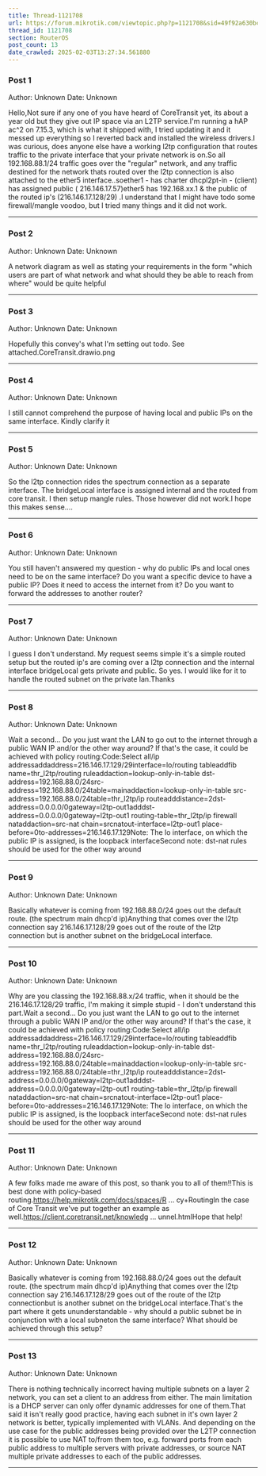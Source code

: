 ```yaml
---
title: Thread-1121708
url: https://forum.mikrotik.com/viewtopic.php?p=1121708&sid=49f92a630bc7970d8ca50523be880e8f#p1121708
thread_id: 1121708
section: RouterOS
post_count: 13
date_crawled: 2025-02-03T13:27:34.561880
---
```


### Post 1
Author: Unknown
Date: Unknown

Hello,Not sure if any one of you have heard of CoreTransit yet, its about a year old but they give out IP space via an L2TP service.I'm running a hAP ac^2 on 7.15.3, which is what it shipped with, I tried updating it and it messed up everything so I reverted back and installed the wireless drivers.I was curious, does anyone else have a working l2tp configuration that routes traffic to the private interface that your private network is on.So all 192.168.88.1/24 traffic goes over the "regular" network, and any traffic destined for the network thats routed over the l2tp connection is also attached to the ether5 interface..soether1 - has charter dhcpl2pt-in - (client) has assigned public ( 216.146.17.57)ether5 has 192.168.xx.1 & the public of the routed ip's (216.146.17.128/29) .I understand that I might have todo some firewall/mangle voodoo, but I tried many things and it did not work.

---
### Post 2
Author: Unknown
Date: Unknown

A network diagram as well as stating your requirements in the form "which users are part of what network and what should they be able to reach from where" would be quite helpful

---
### Post 3
Author: Unknown
Date: Unknown

Hopefully this convey's what I'm setting out todo.  See attached.CoreTransit.drawio.png

---
### Post 4
Author: Unknown
Date: Unknown

I still cannot comprehend the purpose of having local and public IPs on the same interface. Kindly clarify it

---
### Post 5
Author: Unknown
Date: Unknown

So the l2tp connection rides the spectrum connection as a separate interface.  The bridgeLocal interface is assigned internal and the routed from core transit.  I then setup mangle rules.  Those however did not work.I hope this makes sense....

---
### Post 6
Author: Unknown
Date: Unknown

You still haven't answered my question - why do public IPs and local ones need to be on the same interface? Do you want a specific device to have a public IP? Does it need to access the internet from it? Do you want to forward the addresses to another router?

---
### Post 7
Author: Unknown
Date: Unknown

I guess I don't understand.  My request seems simple it's a simple routed setup but the routed ip's are coming over a l2tp connection and the internal interface bridgeLocal gets private and public.  So yes. I would like for it to handle the routed subnet on the private lan.Thanks

---
### Post 8
Author: Unknown
Date: Unknown

Wait a second... Do you just want the LAN to go out to the internet through a public WAN IP and/or the other way around? If that's the case, it could be achieved with policy routing:Code:Select all/ip addressaddaddress=216.146.17.129/29interface=lo/routing tableaddfib name=thr_l2tp/routing ruleaddaction=lookup-only-in-table dst-address=192.168.88.0/24src-address=192.168.88.0/24table=mainaddaction=lookup-only-in-table src-address=192.168.88.0/24table=thr_l2tp/ip routeadddistance=2dst-address=0.0.0.0/0gateway=l2tp-out1adddst-address=0.0.0.0/0gateway=l2tp-out1 routing-table=thr_l2tp/ip firewall nataddaction=src-nat chain=srcnatout-interface=l2tp-out1 place-before=0to-addresses=216.146.17.129Note: The lo interface, on which the public IP is assigned, is the loopback interfaceSecond note: dst-nat rules should be used for the other way around

---
### Post 9
Author: Unknown
Date: Unknown

Basically whatever is coming from 192.168.88.0/24 goes out the default route. (the spectrum main dhcp'd ip)Anything that comes over the l2tp connection say 216.146.17.128/29 goes out of the route of the l2tp connection but is another subnet on the bridgeLocal interface.

---
### Post 10
Author: Unknown
Date: Unknown

Why are you classing the 192.168.88.x/24 traffic, when it should be the 216.146.17.128/29 traffic, I'm making it simple stupid - I don't understand this part.Wait a second... Do you just want the LAN to go out to the internet through a public WAN IP and/or the other way around? If that's the case, it could be achieved with policy routing:Code:Select all/ip addressaddaddress=216.146.17.129/29interface=lo/routing tableaddfib name=thr_l2tp/routing ruleaddaction=lookup-only-in-table dst-address=192.168.88.0/24src-address=192.168.88.0/24table=mainaddaction=lookup-only-in-table src-address=192.168.88.0/24table=thr_l2tp/ip routeadddistance=2dst-address=0.0.0.0/0gateway=l2tp-out1adddst-address=0.0.0.0/0gateway=l2tp-out1 routing-table=thr_l2tp/ip firewall nataddaction=src-nat chain=srcnatout-interface=l2tp-out1 place-before=0to-addresses=216.146.17.129Note: The lo interface, on which the public IP is assigned, is the loopback interfaceSecond note: dst-nat rules should be used for the other way around

---
### Post 11
Author: Unknown
Date: Unknown

A few folks made me aware of this post, so thank you to all of them!!This is best done with policy-based routing.https://help.mikrotik.com/docs/spaces/R ... cy+RoutingIn the case of Core Transit we've put together an example as well.https://client.coretransit.net/knowledg ... unnel.htmlHope that help!

---
### Post 12
Author: Unknown
Date: Unknown

Basically whatever is coming from 192.168.88.0/24 goes out the default route. (the spectrum main dhcp'd ip)Anything that comes over the l2tp connection say 216.146.17.128/29 goes out of the route of the l2tp connectionbut is another subnet on the bridgeLocal interface.That's the part where it gets ununderstandable - why should a public subnet be in conjunction with a local subneton the same interface? What should be achieved through this setup?

---
### Post 13
Author: Unknown
Date: Unknown

There is nothing technically incorrect having multiple subnets on a layer 2 network, you can set a client to an address from either. The main limitation is a DHCP server can only offer dynamic addresses for one of them.That said it isn't really good practice, having each subnet in it's own layer 2 network is better, typically implemented with VLANs. And depending on the use case for the public addresses being provided over the L2TP connection it is possible to use NAT to/from them too, e.g. forward ports from each public address to multiple servers with private addresses, or source NAT multiple private addresses to each of the public addresses.

---
